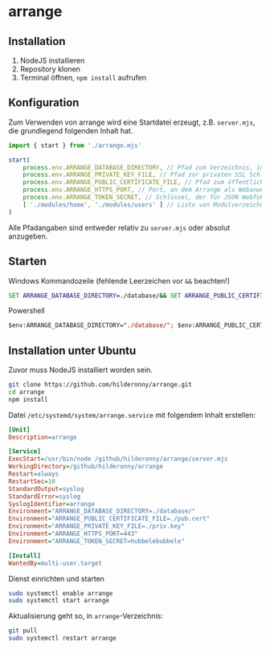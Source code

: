 # arrange


## Installation

1. NodeJS installieren
2. Repository klonen
3. Terminal öffnen, `npm install` aufrufen


## Konfiguration

Zum Verwenden von arrange wird eine Startdatei erzeugt, z.B. `server.mjs`, die grundlegend folgenden Inhalt hat.

```js
import { start } from './arrange.mjs'

start(
    process.env.ARRANGE_DATABASE_DIRECTORY, // Pfad zum Verzeichnis, in dem alle Datenbandateien liegen. Z.B. "./database/"
    process.env.ARRANGE_PRIVATE_KEY_FILE, // Pfad zur privaten SSL Schlüsseldatei. Z.B. "./priv.key"
    process.env.ARRANGE_PUBLIC_CERTIFICATE_FILE, // Pfad zum öffentlichen SSL Zertifikat. Z.B. "./pub.cert"
    process.env.ARRANGE_HTTPS_PORT, // Port, an dem Arrange als Webanwendung lauschen soll. Z.B. "443"
    process.env.ARRANGE_TOKEN_SECRET, // Schlüssel, der für JSON WebTokens verwendet wird. Z.B. "irgendwas"
    [ './modules/home', './modules/users' ] // Liste von Modulverzeichnissen, die geladen werden sollen
)
```

Alle Pfadangaben sind entweder relativ zu `server.mjs` oder absolut anzugeben.

## Starten

Windows Kommandozeile (fehlende Leerzeichen vor `&&` beachten!)

```cmd
SET ARRANGE_DATABASE_DIRECTORY=./database/&& SET ARRANGE_PUBLIC_CERTIFICATE_FILE=./pub.cert&& SET ARRANGE_PRIVATE_KEY_FILE=./priv.key&& SET ARRANGE_HTTPS_PORT=443&& SET ARRANGE_TOKEN_SECRET=hubbelebubbele&& node server.mjs
```

Powershell

```ps
$env:ARRANGE_DATABASE_DIRECTORY="./database/"; $env:ARRANGE_PUBLIC_CERTIFICATE_FILE="./pub.cert"; $env:ARRANGE_PRIVATE_KEY_FILE="./priv.key"; $env:ARRANGE_HTTPS_PORT="443"; $env:ARRANGE_TOKEN_SECRET="hubbelebubbele"; node server.mjs
```

## Installation unter Ubuntu

Zuvor muss NodeJS installiert worden sein.

```sh
git clone https://github.com/hilderonny/arrange.git
cd arrange
npm install
```

Datei `/etc/systemd/system/arrange.service` mit folgendem Inhalt erstellen:

```ini
[Unit]
Description=arrange

[Service]
ExecStart=/usr/bin/node /github/hilderonny/arrange/server.mjs
WorkingDirectory=/github/hilderonny/arrange
Restart=always
RestartSec=10
StandardOutput=syslog
StandardError=syslog
SyslogIdentifier=arrange
Environment="ARRANGE_DATABASE_DIRECTORY=./database/"
Environment="ARRANGE_PUBLIC_CERTIFICATE_FILE=./pub.cert"
Environment="ARRANGE_PRIVATE_KEY_FILE=./priv.key"
Environment="ARRANGE_HTTPS_PORT=443"
Environment="ARRANGE_TOKEN_SECRET=hubbelebubbele"

[Install]
WantedBy=multi-user.target
````

Dienst einrichten und starten

```sh
sudo systemctl enable arrange
sudo systemctl start arrange
```

Aktualisierung geht so, in `arrange`-Verzeichnis:

```sh
git pull
sudo systemctl restart arrange
```
